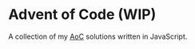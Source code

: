 # Advent of Code (WIP)

A collection of my [AoC](https://adventofcode.com/) solutions written in JavaScript.
